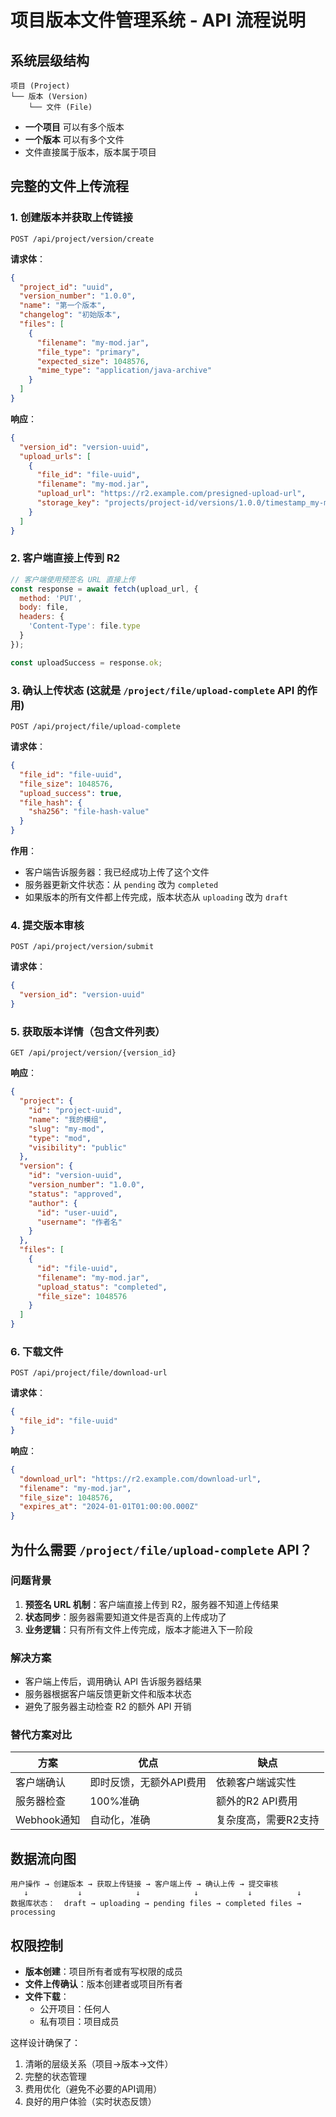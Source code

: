 # 项目版本文件管理系统 - API 流程说明

## 系统层级结构

```
项目 (Project)
└── 版本 (Version)
    └── 文件 (File)
```

- **一个项目** 可以有多个版本
- **一个版本** 可以有多个文件
- 文件直接属于版本，版本属于项目

## 完整的文件上传流程

### 1. 创建版本并获取上传链接

```http
POST /api/project/version/create
```

**请求体**：
```json
{
  "project_id": "uuid",
  "version_number": "1.0.0",
  "name": "第一个版本",
  "changelog": "初始版本",
  "files": [
    {
      "filename": "my-mod.jar",
      "file_type": "primary",
      "expected_size": 1048576,
      "mime_type": "application/java-archive"
    }
  ]
}
```

**响应**：
```json
{
  "version_id": "version-uuid",
  "upload_urls": [
    {
      "file_id": "file-uuid",
      "filename": "my-mod.jar",
      "upload_url": "https://r2.example.com/presigned-upload-url",
      "storage_key": "projects/project-id/versions/1.0.0/timestamp_my-mod.jar"
    }
  ]
}
```

### 2. 客户端直接上传到 R2

```javascript
// 客户端使用预签名 URL 直接上传
const response = await fetch(upload_url, {
  method: 'PUT',
  body: file,
  headers: {
    'Content-Type': file.type
  }
});

const uploadSuccess = response.ok;
```

### 3. 确认上传状态 (这就是 `/project/file/upload-complete` API 的作用)

```http
POST /api/project/file/upload-complete
```

**请求体**：
```json
{
  "file_id": "file-uuid",
  "file_size": 1048576,
  "upload_success": true,
  "file_hash": {
    "sha256": "file-hash-value"
  }
}
```

**作用**：
- 客户端告诉服务器：我已经成功上传了这个文件
- 服务器更新文件状态：从 `pending` 改为 `completed`
- 如果版本的所有文件都上传完成，版本状态从 `uploading` 改为 `draft`

### 4. 提交版本审核

```http
POST /api/project/version/submit
```

**请求体**：
```json
{
  "version_id": "version-uuid"
}
```

### 5. 获取版本详情（包含文件列表）

```http
GET /api/project/version/{version_id}
```

**响应**：
```json
{
  "project": {
    "id": "project-uuid",
    "name": "我的模组",
    "slug": "my-mod",
    "type": "mod",
    "visibility": "public"
  },
  "version": {
    "id": "version-uuid",
    "version_number": "1.0.0",
    "status": "approved",
    "author": {
      "id": "user-uuid",
      "username": "作者名"
    }
  },
  "files": [
    {
      "id": "file-uuid",
      "filename": "my-mod.jar",
      "upload_status": "completed",
      "file_size": 1048576
    }
  ]
}
```

### 6. 下载文件

```http
POST /api/project/file/download-url
```

**请求体**：
```json
{
  "file_id": "file-uuid"
}
```

**响应**：
```json
{
  "download_url": "https://r2.example.com/download-url",
  "filename": "my-mod.jar",
  "file_size": 1048576,
  "expires_at": "2024-01-01T01:00:00.000Z"
}
```

## 为什么需要 `/project/file/upload-complete` API？

### 问题背景
1. **预签名 URL 机制**：客户端直接上传到 R2，服务器不知道上传结果
2. **状态同步**：服务器需要知道文件是否真的上传成功了
3. **业务逻辑**：只有所有文件上传完成，版本才能进入下一阶段

### 解决方案
- 客户端上传后，调用确认 API 告诉服务器结果
- 服务器根据客户端反馈更新文件和版本状态
- 避免了服务器主动检查 R2 的额外 API 开销

### 替代方案对比

| 方案 | 优点 | 缺点 |
|------|------|------|
| 客户端确认 | 即时反馈，无额外API费用 | 依赖客户端诚实性 |
| 服务器检查 | 100%准确 | 额外的R2 API费用 |
| Webhook通知 | 自动化，准确 | 复杂度高，需要R2支持 |

## 数据流向图

```
用户操作 → 创建版本 → 获取上传链接 → 客户端上传 → 确认上传 → 提交审核
   ↓           ↓            ↓            ↓           ↓          ↓
数据库状态：  draft → uploading → pending files → completed files → processing
```

## 权限控制

- **版本创建**：项目所有者或有写权限的成员
- **文件上传确认**：版本创建者或项目所有者
- **文件下载**：
  - 公开项目：任何人
  - 私有项目：项目成员

这样设计确保了：
1. 清晰的层级关系（项目→版本→文件）
2. 完整的状态管理
3. 费用优化（避免不必要的API调用）
4. 良好的用户体验（实时状态反馈）
